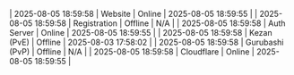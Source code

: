 | 2025-08-05 18:59:58 | Website | Online | 2025-08-05 18:59:55 |
| 2025-08-05 18:59:58 | Registration | Offline | N/A |
| 2025-08-05 18:59:58 | Auth Server | Online | 2025-08-05 18:59:55 |
| 2025-08-05 18:59:58 | Kezan (PvE) | Offline | 2025-08-03 17:58:02 |
| 2025-08-05 18:59:58 | Gurubashi (PvP) | Offline | N/A |
| 2025-08-05 18:59:58 | Cloudflare | Online | 2025-08-05 18:59:55 |
